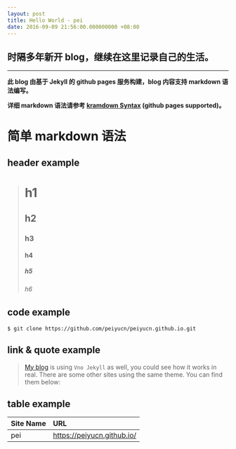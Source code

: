 ```yaml
---
layout: post
title: Hello World - pei
date: 2016-09-09 21:56:00.000000000 +08:00
---
```


## 时隔多年新开 blog，继续在这里记录自己的生活。
***

**此 blog 由基于 Jekyll 的 github pages 服务构建，blog 内容支持 markdown 语法编写。**

**详细 markdown 语法请参考 [kramdown Syntax](http://kramdown.gettalong.org/syntax.html) (github pages supported)。**

# 简单 markdown 语法

## header example

> # h1
> ## h2
> ### h3
> #### h4
> ##### h5
> ###### h6

## code example
``` code
$ git clone https://github.com/peiyucn/peiyucn.github.io.git
```

## link & quote example
>[My blog](https://peiyucn.github.io/) is using `Vno Jekyll` as well, you could see how it works in real. There are some other sites using the same theme. You can find them below:

## table example
| Site Name | URL                        |
|:--------- |:---------------------------|
| pei       | https://peiyucn.github.io/ |